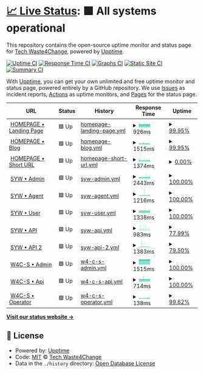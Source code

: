 # [📈 Live Status](https://status.waste4change.com): <!--live status--> **🟩 All systems operational**

This repository contains the open-source uptime monitor and status page for [Tech Waste4Change](https://status.waste4change.com), powered by [Upptime](https://github.com/upptime/upptime).

[![Uptime CI](https://github.com/waste4change/upptime/workflows/Uptime%20CI/badge.svg)](https://github.com/waste4change/upptime/actions?query=workflow%3A%22Uptime+CI%22)
[![Response Time CI](https://github.com/waste4change/upptime/workflows/Response%20Time%20CI/badge.svg)](https://github.com/waste4change/upptime/actions?query=workflow%3A%22Response+Time+CI%22)
[![Graphs CI](https://github.com/waste4change/upptime/workflows/Graphs%20CI/badge.svg)](https://github.com/waste4change/upptime/actions?query=workflow%3A%22Graphs+CI%22)
[![Static Site CI](https://github.com/waste4change/upptime/workflows/Static%20Site%20CI/badge.svg)](https://github.com/waste4change/upptime/actions?query=workflow%3A%22Static+Site+CI%22)
[![Summary CI](https://github.com/waste4change/upptime/workflows/Summary%20CI/badge.svg)](https://github.com/waste4change/upptime/actions?query=workflow%3A%22Summary+CI%22)

With [Upptime](https://upptime.js.org), you can get your own unlimited and free uptime monitor and status page, powered entirely by a GitHub repository. We use [Issues](https://github.com/waste4change/upptime/issues) as incident reports, [Actions](https://github.com/waste4change/upptime/actions) as uptime monitors, and [Pages](https://status.waste4change.com) for the status page.

<!--start: status pages-->
<!-- This summary is generated by Upptime (https://github.com/upptime/upptime) -->
<!-- Do not edit this manually, your changes will be overwritten -->
<!-- prettier-ignore -->
| URL | Status | History | Response Time | Uptime |
| --- | ------ | ------- | ------------- | ------ |
| <img alt="" src="https://icons.duckduckgo.com/ip3/www.waste4change.com.ico" height="13"> [HOMEPAGE • Landing Page](https://www.waste4change.com) | 🟩 Up | [homepage-landing-page.yml](https://github.com/waste4change/upptime/commits/HEAD/history/homepage-landing-page.yml) | <details><summary><img alt="Response time graph" src="./graphs/homepage-landing-page/response-time-week.png" height="20"> 926ms</summary><br><a href="https://status.waste4change.com/history/homepage-landing-page"><img alt="Response time 964" src="https://img.shields.io/endpoint?url=https%3A%2F%2Fraw.githubusercontent.com%2Fwaste4change%2Fupptime%2FHEAD%2Fapi%2Fhomepage-landing-page%2Fresponse-time.json"></a><br><a href="https://status.waste4change.com/history/homepage-landing-page"><img alt="24-hour response time 952" src="https://img.shields.io/endpoint?url=https%3A%2F%2Fraw.githubusercontent.com%2Fwaste4change%2Fupptime%2FHEAD%2Fapi%2Fhomepage-landing-page%2Fresponse-time-day.json"></a><br><a href="https://status.waste4change.com/history/homepage-landing-page"><img alt="7-day response time 926" src="https://img.shields.io/endpoint?url=https%3A%2F%2Fraw.githubusercontent.com%2Fwaste4change%2Fupptime%2FHEAD%2Fapi%2Fhomepage-landing-page%2Fresponse-time-week.json"></a><br><a href="https://status.waste4change.com/history/homepage-landing-page"><img alt="30-day response time 964" src="https://img.shields.io/endpoint?url=https%3A%2F%2Fraw.githubusercontent.com%2Fwaste4change%2Fupptime%2FHEAD%2Fapi%2Fhomepage-landing-page%2Fresponse-time-month.json"></a><br><a href="https://status.waste4change.com/history/homepage-landing-page"><img alt="1-year response time 964" src="https://img.shields.io/endpoint?url=https%3A%2F%2Fraw.githubusercontent.com%2Fwaste4change%2Fupptime%2FHEAD%2Fapi%2Fhomepage-landing-page%2Fresponse-time-year.json"></a></details> | <details><summary><a href="https://status.waste4change.com/history/homepage-landing-page">99.95%</a></summary><a href="https://status.waste4change.com/history/homepage-landing-page"><img alt="All-time uptime 99.97%" src="https://img.shields.io/endpoint?url=https%3A%2F%2Fraw.githubusercontent.com%2Fwaste4change%2Fupptime%2FHEAD%2Fapi%2Fhomepage-landing-page%2Fuptime.json"></a><br><a href="https://status.waste4change.com/history/homepage-landing-page"><img alt="24-hour uptime 100.00%" src="https://img.shields.io/endpoint?url=https%3A%2F%2Fraw.githubusercontent.com%2Fwaste4change%2Fupptime%2FHEAD%2Fapi%2Fhomepage-landing-page%2Fuptime-day.json"></a><br><a href="https://status.waste4change.com/history/homepage-landing-page"><img alt="7-day uptime 99.95%" src="https://img.shields.io/endpoint?url=https%3A%2F%2Fraw.githubusercontent.com%2Fwaste4change%2Fupptime%2FHEAD%2Fapi%2Fhomepage-landing-page%2Fuptime-week.json"></a><br><a href="https://status.waste4change.com/history/homepage-landing-page"><img alt="30-day uptime 99.97%" src="https://img.shields.io/endpoint?url=https%3A%2F%2Fraw.githubusercontent.com%2Fwaste4change%2Fupptime%2FHEAD%2Fapi%2Fhomepage-landing-page%2Fuptime-month.json"></a><br><a href="https://status.waste4change.com/history/homepage-landing-page"><img alt="1-year uptime 99.97%" src="https://img.shields.io/endpoint?url=https%3A%2F%2Fraw.githubusercontent.com%2Fwaste4change%2Fupptime%2FHEAD%2Fapi%2Fhomepage-landing-page%2Fuptime-year.json"></a></details>
| <img alt="" src="https://icons.duckduckgo.com/ip3/waste4change.com.ico" height="13"> [HOMEPAGE • Blog](https://waste4change.com/blog) | 🟩 Up | [homepage-blog.yml](https://github.com/waste4change/upptime/commits/HEAD/history/homepage-blog.yml) | <details><summary><img alt="Response time graph" src="./graphs/homepage-blog/response-time-week.png" height="20"> 1515ms</summary><br><a href="https://status.waste4change.com/history/homepage-blog"><img alt="Response time 1550" src="https://img.shields.io/endpoint?url=https%3A%2F%2Fraw.githubusercontent.com%2Fwaste4change%2Fupptime%2FHEAD%2Fapi%2Fhomepage-blog%2Fresponse-time.json"></a><br><a href="https://status.waste4change.com/history/homepage-blog"><img alt="24-hour response time 1474" src="https://img.shields.io/endpoint?url=https%3A%2F%2Fraw.githubusercontent.com%2Fwaste4change%2Fupptime%2FHEAD%2Fapi%2Fhomepage-blog%2Fresponse-time-day.json"></a><br><a href="https://status.waste4change.com/history/homepage-blog"><img alt="7-day response time 1515" src="https://img.shields.io/endpoint?url=https%3A%2F%2Fraw.githubusercontent.com%2Fwaste4change%2Fupptime%2FHEAD%2Fapi%2Fhomepage-blog%2Fresponse-time-week.json"></a><br><a href="https://status.waste4change.com/history/homepage-blog"><img alt="30-day response time 1550" src="https://img.shields.io/endpoint?url=https%3A%2F%2Fraw.githubusercontent.com%2Fwaste4change%2Fupptime%2FHEAD%2Fapi%2Fhomepage-blog%2Fresponse-time-month.json"></a><br><a href="https://status.waste4change.com/history/homepage-blog"><img alt="1-year response time 1550" src="https://img.shields.io/endpoint?url=https%3A%2F%2Fraw.githubusercontent.com%2Fwaste4change%2Fupptime%2FHEAD%2Fapi%2Fhomepage-blog%2Fresponse-time-year.json"></a></details> | <details><summary><a href="https://status.waste4change.com/history/homepage-blog">99.95%</a></summary><a href="https://status.waste4change.com/history/homepage-blog"><img alt="All-time uptime 99.97%" src="https://img.shields.io/endpoint?url=https%3A%2F%2Fraw.githubusercontent.com%2Fwaste4change%2Fupptime%2FHEAD%2Fapi%2Fhomepage-blog%2Fuptime.json"></a><br><a href="https://status.waste4change.com/history/homepage-blog"><img alt="24-hour uptime 100.00%" src="https://img.shields.io/endpoint?url=https%3A%2F%2Fraw.githubusercontent.com%2Fwaste4change%2Fupptime%2FHEAD%2Fapi%2Fhomepage-blog%2Fuptime-day.json"></a><br><a href="https://status.waste4change.com/history/homepage-blog"><img alt="7-day uptime 99.95%" src="https://img.shields.io/endpoint?url=https%3A%2F%2Fraw.githubusercontent.com%2Fwaste4change%2Fupptime%2FHEAD%2Fapi%2Fhomepage-blog%2Fuptime-week.json"></a><br><a href="https://status.waste4change.com/history/homepage-blog"><img alt="30-day uptime 99.97%" src="https://img.shields.io/endpoint?url=https%3A%2F%2Fraw.githubusercontent.com%2Fwaste4change%2Fupptime%2FHEAD%2Fapi%2Fhomepage-blog%2Fuptime-month.json"></a><br><a href="https://status.waste4change.com/history/homepage-blog"><img alt="1-year uptime 99.97%" src="https://img.shields.io/endpoint?url=https%3A%2F%2Fraw.githubusercontent.com%2Fwaste4change%2Fupptime%2FHEAD%2Fapi%2Fhomepage-blog%2Fuptime-year.json"></a></details>
| <img alt="" src="https://icons.duckduckgo.com/ip3/w4c.id.ico" height="13"> [HOMEPAGE • Short URL](https://w4c.id/shorturl) | 🟩 Up | [homepage-short-url.yml](https://github.com/waste4change/upptime/commits/HEAD/history/homepage-short-url.yml) | <details><summary><img alt="Response time graph" src="./graphs/homepage-short-url/response-time-week.png" height="20"> 1374ms</summary><br><a href="https://status.waste4change.com/history/homepage-short-url"><img alt="Response time 1615" src="https://img.shields.io/endpoint?url=https%3A%2F%2Fraw.githubusercontent.com%2Fwaste4change%2Fupptime%2FHEAD%2Fapi%2Fhomepage-short-url%2Fresponse-time.json"></a><br><a href="https://status.waste4change.com/history/homepage-short-url"><img alt="24-hour response time 1292" src="https://img.shields.io/endpoint?url=https%3A%2F%2Fraw.githubusercontent.com%2Fwaste4change%2Fupptime%2FHEAD%2Fapi%2Fhomepage-short-url%2Fresponse-time-day.json"></a><br><a href="https://status.waste4change.com/history/homepage-short-url"><img alt="7-day response time 1374" src="https://img.shields.io/endpoint?url=https%3A%2F%2Fraw.githubusercontent.com%2Fwaste4change%2Fupptime%2FHEAD%2Fapi%2Fhomepage-short-url%2Fresponse-time-week.json"></a><br><a href="https://status.waste4change.com/history/homepage-short-url"><img alt="30-day response time 1615" src="https://img.shields.io/endpoint?url=https%3A%2F%2Fraw.githubusercontent.com%2Fwaste4change%2Fupptime%2FHEAD%2Fapi%2Fhomepage-short-url%2Fresponse-time-month.json"></a><br><a href="https://status.waste4change.com/history/homepage-short-url"><img alt="1-year response time 1615" src="https://img.shields.io/endpoint?url=https%3A%2F%2Fraw.githubusercontent.com%2Fwaste4change%2Fupptime%2FHEAD%2Fapi%2Fhomepage-short-url%2Fresponse-time-year.json"></a></details> | <details><summary><a href="https://status.waste4change.com/history/homepage-short-url">0.00%</a></summary><a href="https://status.waste4change.com/history/homepage-short-url"><img alt="All-time uptime 13.18%" src="https://img.shields.io/endpoint?url=https%3A%2F%2Fraw.githubusercontent.com%2Fwaste4change%2Fupptime%2FHEAD%2Fapi%2Fhomepage-short-url%2Fuptime.json"></a><br><a href="https://status.waste4change.com/history/homepage-short-url"><img alt="24-hour uptime 0.00%" src="https://img.shields.io/endpoint?url=https%3A%2F%2Fraw.githubusercontent.com%2Fwaste4change%2Fupptime%2FHEAD%2Fapi%2Fhomepage-short-url%2Fuptime-day.json"></a><br><a href="https://status.waste4change.com/history/homepage-short-url"><img alt="7-day uptime 0.00%" src="https://img.shields.io/endpoint?url=https%3A%2F%2Fraw.githubusercontent.com%2Fwaste4change%2Fupptime%2FHEAD%2Fapi%2Fhomepage-short-url%2Fuptime-week.json"></a><br><a href="https://status.waste4change.com/history/homepage-short-url"><img alt="30-day uptime 13.18%" src="https://img.shields.io/endpoint?url=https%3A%2F%2Fraw.githubusercontent.com%2Fwaste4change%2Fupptime%2FHEAD%2Fapi%2Fhomepage-short-url%2Fuptime-month.json"></a><br><a href="https://status.waste4change.com/history/homepage-short-url"><img alt="1-year uptime 13.18%" src="https://img.shields.io/endpoint?url=https%3A%2F%2Fraw.githubusercontent.com%2Fwaste4change%2Fupptime%2FHEAD%2Fapi%2Fhomepage-short-url%2Fuptime-year.json"></a></details>
| <img alt="" src="https://icons.duckduckgo.com/ip3/pwm.waste4change.com.ico" height="13"> [SYW • Admin](https://pwm.waste4change.com/poin/admin) | 🟩 Up | [syw-admin.yml](https://github.com/waste4change/upptime/commits/HEAD/history/syw-admin.yml) | <details><summary><img alt="Response time graph" src="./graphs/syw-admin/response-time-week.png" height="20"> 2443ms</summary><br><a href="https://status.waste4change.com/history/syw-admin"><img alt="Response time 2466" src="https://img.shields.io/endpoint?url=https%3A%2F%2Fraw.githubusercontent.com%2Fwaste4change%2Fupptime%2FHEAD%2Fapi%2Fsyw-admin%2Fresponse-time.json"></a><br><a href="https://status.waste4change.com/history/syw-admin"><img alt="24-hour response time 2529" src="https://img.shields.io/endpoint?url=https%3A%2F%2Fraw.githubusercontent.com%2Fwaste4change%2Fupptime%2FHEAD%2Fapi%2Fsyw-admin%2Fresponse-time-day.json"></a><br><a href="https://status.waste4change.com/history/syw-admin"><img alt="7-day response time 2443" src="https://img.shields.io/endpoint?url=https%3A%2F%2Fraw.githubusercontent.com%2Fwaste4change%2Fupptime%2FHEAD%2Fapi%2Fsyw-admin%2Fresponse-time-week.json"></a><br><a href="https://status.waste4change.com/history/syw-admin"><img alt="30-day response time 2466" src="https://img.shields.io/endpoint?url=https%3A%2F%2Fraw.githubusercontent.com%2Fwaste4change%2Fupptime%2FHEAD%2Fapi%2Fsyw-admin%2Fresponse-time-month.json"></a><br><a href="https://status.waste4change.com/history/syw-admin"><img alt="1-year response time 2466" src="https://img.shields.io/endpoint?url=https%3A%2F%2Fraw.githubusercontent.com%2Fwaste4change%2Fupptime%2FHEAD%2Fapi%2Fsyw-admin%2Fresponse-time-year.json"></a></details> | <details><summary><a href="https://status.waste4change.com/history/syw-admin">100.00%</a></summary><a href="https://status.waste4change.com/history/syw-admin"><img alt="All-time uptime 100.00%" src="https://img.shields.io/endpoint?url=https%3A%2F%2Fraw.githubusercontent.com%2Fwaste4change%2Fupptime%2FHEAD%2Fapi%2Fsyw-admin%2Fuptime.json"></a><br><a href="https://status.waste4change.com/history/syw-admin"><img alt="24-hour uptime 100.00%" src="https://img.shields.io/endpoint?url=https%3A%2F%2Fraw.githubusercontent.com%2Fwaste4change%2Fupptime%2FHEAD%2Fapi%2Fsyw-admin%2Fuptime-day.json"></a><br><a href="https://status.waste4change.com/history/syw-admin"><img alt="7-day uptime 100.00%" src="https://img.shields.io/endpoint?url=https%3A%2F%2Fraw.githubusercontent.com%2Fwaste4change%2Fupptime%2FHEAD%2Fapi%2Fsyw-admin%2Fuptime-week.json"></a><br><a href="https://status.waste4change.com/history/syw-admin"><img alt="30-day uptime 100.00%" src="https://img.shields.io/endpoint?url=https%3A%2F%2Fraw.githubusercontent.com%2Fwaste4change%2Fupptime%2FHEAD%2Fapi%2Fsyw-admin%2Fuptime-month.json"></a><br><a href="https://status.waste4change.com/history/syw-admin"><img alt="1-year uptime 100.00%" src="https://img.shields.io/endpoint?url=https%3A%2F%2Fraw.githubusercontent.com%2Fwaste4change%2Fupptime%2FHEAD%2Fapi%2Fsyw-admin%2Fuptime-year.json"></a></details>
| <img alt="" src="https://icons.duckduckgo.com/ip3/pwm.waste4change.com.ico" height="13"> [SYW • Agent](https://pwm.waste4change.com/poin/agent) | 🟩 Up | [syw-agent.yml](https://github.com/waste4change/upptime/commits/HEAD/history/syw-agent.yml) | <details><summary><img alt="Response time graph" src="./graphs/syw-agent/response-time-week.png" height="20"> 1216ms</summary><br><a href="https://status.waste4change.com/history/syw-agent"><img alt="Response time 1225" src="https://img.shields.io/endpoint?url=https%3A%2F%2Fraw.githubusercontent.com%2Fwaste4change%2Fupptime%2FHEAD%2Fapi%2Fsyw-agent%2Fresponse-time.json"></a><br><a href="https://status.waste4change.com/history/syw-agent"><img alt="24-hour response time 1182" src="https://img.shields.io/endpoint?url=https%3A%2F%2Fraw.githubusercontent.com%2Fwaste4change%2Fupptime%2FHEAD%2Fapi%2Fsyw-agent%2Fresponse-time-day.json"></a><br><a href="https://status.waste4change.com/history/syw-agent"><img alt="7-day response time 1216" src="https://img.shields.io/endpoint?url=https%3A%2F%2Fraw.githubusercontent.com%2Fwaste4change%2Fupptime%2FHEAD%2Fapi%2Fsyw-agent%2Fresponse-time-week.json"></a><br><a href="https://status.waste4change.com/history/syw-agent"><img alt="30-day response time 1225" src="https://img.shields.io/endpoint?url=https%3A%2F%2Fraw.githubusercontent.com%2Fwaste4change%2Fupptime%2FHEAD%2Fapi%2Fsyw-agent%2Fresponse-time-month.json"></a><br><a href="https://status.waste4change.com/history/syw-agent"><img alt="1-year response time 1225" src="https://img.shields.io/endpoint?url=https%3A%2F%2Fraw.githubusercontent.com%2Fwaste4change%2Fupptime%2FHEAD%2Fapi%2Fsyw-agent%2Fresponse-time-year.json"></a></details> | <details><summary><a href="https://status.waste4change.com/history/syw-agent">100.00%</a></summary><a href="https://status.waste4change.com/history/syw-agent"><img alt="All-time uptime 100.00%" src="https://img.shields.io/endpoint?url=https%3A%2F%2Fraw.githubusercontent.com%2Fwaste4change%2Fupptime%2FHEAD%2Fapi%2Fsyw-agent%2Fuptime.json"></a><br><a href="https://status.waste4change.com/history/syw-agent"><img alt="24-hour uptime 100.00%" src="https://img.shields.io/endpoint?url=https%3A%2F%2Fraw.githubusercontent.com%2Fwaste4change%2Fupptime%2FHEAD%2Fapi%2Fsyw-agent%2Fuptime-day.json"></a><br><a href="https://status.waste4change.com/history/syw-agent"><img alt="7-day uptime 100.00%" src="https://img.shields.io/endpoint?url=https%3A%2F%2Fraw.githubusercontent.com%2Fwaste4change%2Fupptime%2FHEAD%2Fapi%2Fsyw-agent%2Fuptime-week.json"></a><br><a href="https://status.waste4change.com/history/syw-agent"><img alt="30-day uptime 100.00%" src="https://img.shields.io/endpoint?url=https%3A%2F%2Fraw.githubusercontent.com%2Fwaste4change%2Fupptime%2FHEAD%2Fapi%2Fsyw-agent%2Fuptime-month.json"></a><br><a href="https://status.waste4change.com/history/syw-agent"><img alt="1-year uptime 100.00%" src="https://img.shields.io/endpoint?url=https%3A%2F%2Fraw.githubusercontent.com%2Fwaste4change%2Fupptime%2FHEAD%2Fapi%2Fsyw-agent%2Fuptime-year.json"></a></details>
| <img alt="" src="https://icons.duckduckgo.com/ip3/my.waste4change.com.ico" height="13"> [SYW • User](https://my.waste4change.com) | 🟩 Up | [syw-user.yml](https://github.com/waste4change/upptime/commits/HEAD/history/syw-user.yml) | <details><summary><img alt="Response time graph" src="./graphs/syw-user/response-time-week.png" height="20"> 1338ms</summary><br><a href="https://status.waste4change.com/history/syw-user"><img alt="Response time 1369" src="https://img.shields.io/endpoint?url=https%3A%2F%2Fraw.githubusercontent.com%2Fwaste4change%2Fupptime%2FHEAD%2Fapi%2Fsyw-user%2Fresponse-time.json"></a><br><a href="https://status.waste4change.com/history/syw-user"><img alt="24-hour response time 1323" src="https://img.shields.io/endpoint?url=https%3A%2F%2Fraw.githubusercontent.com%2Fwaste4change%2Fupptime%2FHEAD%2Fapi%2Fsyw-user%2Fresponse-time-day.json"></a><br><a href="https://status.waste4change.com/history/syw-user"><img alt="7-day response time 1338" src="https://img.shields.io/endpoint?url=https%3A%2F%2Fraw.githubusercontent.com%2Fwaste4change%2Fupptime%2FHEAD%2Fapi%2Fsyw-user%2Fresponse-time-week.json"></a><br><a href="https://status.waste4change.com/history/syw-user"><img alt="30-day response time 1369" src="https://img.shields.io/endpoint?url=https%3A%2F%2Fraw.githubusercontent.com%2Fwaste4change%2Fupptime%2FHEAD%2Fapi%2Fsyw-user%2Fresponse-time-month.json"></a><br><a href="https://status.waste4change.com/history/syw-user"><img alt="1-year response time 1369" src="https://img.shields.io/endpoint?url=https%3A%2F%2Fraw.githubusercontent.com%2Fwaste4change%2Fupptime%2FHEAD%2Fapi%2Fsyw-user%2Fresponse-time-year.json"></a></details> | <details><summary><a href="https://status.waste4change.com/history/syw-user">100.00%</a></summary><a href="https://status.waste4change.com/history/syw-user"><img alt="All-time uptime 100.00%" src="https://img.shields.io/endpoint?url=https%3A%2F%2Fraw.githubusercontent.com%2Fwaste4change%2Fupptime%2FHEAD%2Fapi%2Fsyw-user%2Fuptime.json"></a><br><a href="https://status.waste4change.com/history/syw-user"><img alt="24-hour uptime 100.00%" src="https://img.shields.io/endpoint?url=https%3A%2F%2Fraw.githubusercontent.com%2Fwaste4change%2Fupptime%2FHEAD%2Fapi%2Fsyw-user%2Fuptime-day.json"></a><br><a href="https://status.waste4change.com/history/syw-user"><img alt="7-day uptime 100.00%" src="https://img.shields.io/endpoint?url=https%3A%2F%2Fraw.githubusercontent.com%2Fwaste4change%2Fupptime%2FHEAD%2Fapi%2Fsyw-user%2Fuptime-week.json"></a><br><a href="https://status.waste4change.com/history/syw-user"><img alt="30-day uptime 100.00%" src="https://img.shields.io/endpoint?url=https%3A%2F%2Fraw.githubusercontent.com%2Fwaste4change%2Fupptime%2FHEAD%2Fapi%2Fsyw-user%2Fuptime-month.json"></a><br><a href="https://status.waste4change.com/history/syw-user"><img alt="1-year uptime 100.00%" src="https://img.shields.io/endpoint?url=https%3A%2F%2Fraw.githubusercontent.com%2Fwaste4change%2Fupptime%2FHEAD%2Fapi%2Fsyw-user%2Fuptime-year.json"></a></details>
| <img alt="" src="https://icons.duckduckgo.com/ip3/api.my.waste4change.com.ico" height="13"> [SYW • API](https://api.my.waste4change.com) | 🟩 Up | [syw-api.yml](https://github.com/waste4change/upptime/commits/HEAD/history/syw-api.yml) | <details><summary><img alt="Response time graph" src="./graphs/syw-api/response-time-week.png" height="20"> 983ms</summary><br><a href="https://status.waste4change.com/history/syw-api"><img alt="Response time 974" src="https://img.shields.io/endpoint?url=https%3A%2F%2Fraw.githubusercontent.com%2Fwaste4change%2Fupptime%2FHEAD%2Fapi%2Fsyw-api%2Fresponse-time.json"></a><br><a href="https://status.waste4change.com/history/syw-api"><img alt="24-hour response time 794" src="https://img.shields.io/endpoint?url=https%3A%2F%2Fraw.githubusercontent.com%2Fwaste4change%2Fupptime%2FHEAD%2Fapi%2Fsyw-api%2Fresponse-time-day.json"></a><br><a href="https://status.waste4change.com/history/syw-api"><img alt="7-day response time 983" src="https://img.shields.io/endpoint?url=https%3A%2F%2Fraw.githubusercontent.com%2Fwaste4change%2Fupptime%2FHEAD%2Fapi%2Fsyw-api%2Fresponse-time-week.json"></a><br><a href="https://status.waste4change.com/history/syw-api"><img alt="30-day response time 974" src="https://img.shields.io/endpoint?url=https%3A%2F%2Fraw.githubusercontent.com%2Fwaste4change%2Fupptime%2FHEAD%2Fapi%2Fsyw-api%2Fresponse-time-month.json"></a><br><a href="https://status.waste4change.com/history/syw-api"><img alt="1-year response time 974" src="https://img.shields.io/endpoint?url=https%3A%2F%2Fraw.githubusercontent.com%2Fwaste4change%2Fupptime%2FHEAD%2Fapi%2Fsyw-api%2Fresponse-time-year.json"></a></details> | <details><summary><a href="https://status.waste4change.com/history/syw-api">77.99%</a></summary><a href="https://status.waste4change.com/history/syw-api"><img alt="All-time uptime 67.71%" src="https://img.shields.io/endpoint?url=https%3A%2F%2Fraw.githubusercontent.com%2Fwaste4change%2Fupptime%2FHEAD%2Fapi%2Fsyw-api%2Fuptime.json"></a><br><a href="https://status.waste4change.com/history/syw-api"><img alt="24-hour uptime 100.00%" src="https://img.shields.io/endpoint?url=https%3A%2F%2Fraw.githubusercontent.com%2Fwaste4change%2Fupptime%2FHEAD%2Fapi%2Fsyw-api%2Fuptime-day.json"></a><br><a href="https://status.waste4change.com/history/syw-api"><img alt="7-day uptime 77.99%" src="https://img.shields.io/endpoint?url=https%3A%2F%2Fraw.githubusercontent.com%2Fwaste4change%2Fupptime%2FHEAD%2Fapi%2Fsyw-api%2Fuptime-week.json"></a><br><a href="https://status.waste4change.com/history/syw-api"><img alt="30-day uptime 67.71%" src="https://img.shields.io/endpoint?url=https%3A%2F%2Fraw.githubusercontent.com%2Fwaste4change%2Fupptime%2FHEAD%2Fapi%2Fsyw-api%2Fuptime-month.json"></a><br><a href="https://status.waste4change.com/history/syw-api"><img alt="1-year uptime 67.71%" src="https://img.shields.io/endpoint?url=https%3A%2F%2Fraw.githubusercontent.com%2Fwaste4change%2Fupptime%2FHEAD%2Fapi%2Fsyw-api%2Fuptime-year.json"></a></details>
| <img alt="" src="https://icons.duckduckgo.com/ip3/apisyw.my.waste4change.com.ico" height="13"> [SYW • API 2](https://apisyw.my.waste4change.com/api) | 🟩 Up | [syw-api-2.yml](https://github.com/waste4change/upptime/commits/HEAD/history/syw-api-2.yml) | <details><summary><img alt="Response time graph" src="./graphs/syw-api-2/response-time-week.png" height="20"> 1383ms</summary><br><a href="https://status.waste4change.com/history/syw-api-2"><img alt="Response time 1272" src="https://img.shields.io/endpoint?url=https%3A%2F%2Fraw.githubusercontent.com%2Fwaste4change%2Fupptime%2FHEAD%2Fapi%2Fsyw-api-2%2Fresponse-time.json"></a><br><a href="https://status.waste4change.com/history/syw-api-2"><img alt="24-hour response time 1124" src="https://img.shields.io/endpoint?url=https%3A%2F%2Fraw.githubusercontent.com%2Fwaste4change%2Fupptime%2FHEAD%2Fapi%2Fsyw-api-2%2Fresponse-time-day.json"></a><br><a href="https://status.waste4change.com/history/syw-api-2"><img alt="7-day response time 1383" src="https://img.shields.io/endpoint?url=https%3A%2F%2Fraw.githubusercontent.com%2Fwaste4change%2Fupptime%2FHEAD%2Fapi%2Fsyw-api-2%2Fresponse-time-week.json"></a><br><a href="https://status.waste4change.com/history/syw-api-2"><img alt="30-day response time 1272" src="https://img.shields.io/endpoint?url=https%3A%2F%2Fraw.githubusercontent.com%2Fwaste4change%2Fupptime%2FHEAD%2Fapi%2Fsyw-api-2%2Fresponse-time-month.json"></a><br><a href="https://status.waste4change.com/history/syw-api-2"><img alt="1-year response time 1272" src="https://img.shields.io/endpoint?url=https%3A%2F%2Fraw.githubusercontent.com%2Fwaste4change%2Fupptime%2FHEAD%2Fapi%2Fsyw-api-2%2Fresponse-time-year.json"></a></details> | <details><summary><a href="https://status.waste4change.com/history/syw-api-2">79.50%</a></summary><a href="https://status.waste4change.com/history/syw-api-2"><img alt="All-time uptime 84.97%" src="https://img.shields.io/endpoint?url=https%3A%2F%2Fraw.githubusercontent.com%2Fwaste4change%2Fupptime%2FHEAD%2Fapi%2Fsyw-api-2%2Fuptime.json"></a><br><a href="https://status.waste4change.com/history/syw-api-2"><img alt="24-hour uptime 96.63%" src="https://img.shields.io/endpoint?url=https%3A%2F%2Fraw.githubusercontent.com%2Fwaste4change%2Fupptime%2FHEAD%2Fapi%2Fsyw-api-2%2Fuptime-day.json"></a><br><a href="https://status.waste4change.com/history/syw-api-2"><img alt="7-day uptime 79.50%" src="https://img.shields.io/endpoint?url=https%3A%2F%2Fraw.githubusercontent.com%2Fwaste4change%2Fupptime%2FHEAD%2Fapi%2Fsyw-api-2%2Fuptime-week.json"></a><br><a href="https://status.waste4change.com/history/syw-api-2"><img alt="30-day uptime 84.97%" src="https://img.shields.io/endpoint?url=https%3A%2F%2Fraw.githubusercontent.com%2Fwaste4change%2Fupptime%2FHEAD%2Fapi%2Fsyw-api-2%2Fuptime-month.json"></a><br><a href="https://status.waste4change.com/history/syw-api-2"><img alt="1-year uptime 84.97%" src="https://img.shields.io/endpoint?url=https%3A%2F%2Fraw.githubusercontent.com%2Fwaste4change%2Fupptime%2FHEAD%2Fapi%2Fsyw-api-2%2Fuptime-year.json"></a></details>
| <img alt="" src="https://icons.duckduckgo.com/ip3/admin.waste4change.com.ico" height="13"> [W4C-S • Admin](https://admin.waste4change.com) | 🟩 Up | [w4-c-s-admin.yml](https://github.com/waste4change/upptime/commits/HEAD/history/w4-c-s-admin.yml) | <details><summary><img alt="Response time graph" src="./graphs/w4-c-s-admin/response-time-week.png" height="20"> 1515ms</summary><br><a href="https://status.waste4change.com/history/w4-c-s-admin"><img alt="Response time 1546" src="https://img.shields.io/endpoint?url=https%3A%2F%2Fraw.githubusercontent.com%2Fwaste4change%2Fupptime%2FHEAD%2Fapi%2Fw4-c-s-admin%2Fresponse-time.json"></a><br><a href="https://status.waste4change.com/history/w4-c-s-admin"><img alt="24-hour response time 1509" src="https://img.shields.io/endpoint?url=https%3A%2F%2Fraw.githubusercontent.com%2Fwaste4change%2Fupptime%2FHEAD%2Fapi%2Fw4-c-s-admin%2Fresponse-time-day.json"></a><br><a href="https://status.waste4change.com/history/w4-c-s-admin"><img alt="7-day response time 1515" src="https://img.shields.io/endpoint?url=https%3A%2F%2Fraw.githubusercontent.com%2Fwaste4change%2Fupptime%2FHEAD%2Fapi%2Fw4-c-s-admin%2Fresponse-time-week.json"></a><br><a href="https://status.waste4change.com/history/w4-c-s-admin"><img alt="30-day response time 1546" src="https://img.shields.io/endpoint?url=https%3A%2F%2Fraw.githubusercontent.com%2Fwaste4change%2Fupptime%2FHEAD%2Fapi%2Fw4-c-s-admin%2Fresponse-time-month.json"></a><br><a href="https://status.waste4change.com/history/w4-c-s-admin"><img alt="1-year response time 1546" src="https://img.shields.io/endpoint?url=https%3A%2F%2Fraw.githubusercontent.com%2Fwaste4change%2Fupptime%2FHEAD%2Fapi%2Fw4-c-s-admin%2Fresponse-time-year.json"></a></details> | <details><summary><a href="https://status.waste4change.com/history/w4-c-s-admin">100.00%</a></summary><a href="https://status.waste4change.com/history/w4-c-s-admin"><img alt="All-time uptime 100.00%" src="https://img.shields.io/endpoint?url=https%3A%2F%2Fraw.githubusercontent.com%2Fwaste4change%2Fupptime%2FHEAD%2Fapi%2Fw4-c-s-admin%2Fuptime.json"></a><br><a href="https://status.waste4change.com/history/w4-c-s-admin"><img alt="24-hour uptime 100.00%" src="https://img.shields.io/endpoint?url=https%3A%2F%2Fraw.githubusercontent.com%2Fwaste4change%2Fupptime%2FHEAD%2Fapi%2Fw4-c-s-admin%2Fuptime-day.json"></a><br><a href="https://status.waste4change.com/history/w4-c-s-admin"><img alt="7-day uptime 100.00%" src="https://img.shields.io/endpoint?url=https%3A%2F%2Fraw.githubusercontent.com%2Fwaste4change%2Fupptime%2FHEAD%2Fapi%2Fw4-c-s-admin%2Fuptime-week.json"></a><br><a href="https://status.waste4change.com/history/w4-c-s-admin"><img alt="30-day uptime 100.00%" src="https://img.shields.io/endpoint?url=https%3A%2F%2Fraw.githubusercontent.com%2Fwaste4change%2Fupptime%2FHEAD%2Fapi%2Fw4-c-s-admin%2Fuptime-month.json"></a><br><a href="https://status.waste4change.com/history/w4-c-s-admin"><img alt="1-year uptime 100.00%" src="https://img.shields.io/endpoint?url=https%3A%2F%2Fraw.githubusercontent.com%2Fwaste4change%2Fupptime%2FHEAD%2Fapi%2Fw4-c-s-admin%2Fuptime-year.json"></a></details>
| <img alt="" src="https://icons.duckduckgo.com/ip3/api.waste4change.com.ico" height="13"> [W4C-S • Api](https://api.waste4change.com) | 🟩 Up | [w4-c-s-api.yml](https://github.com/waste4change/upptime/commits/HEAD/history/w4-c-s-api.yml) | <details><summary><img alt="Response time graph" src="./graphs/w4-c-s-api/response-time-week.png" height="20"> 714ms</summary><br><a href="https://status.waste4change.com/history/w4-c-s-api"><img alt="Response time 729" src="https://img.shields.io/endpoint?url=https%3A%2F%2Fraw.githubusercontent.com%2Fwaste4change%2Fupptime%2FHEAD%2Fapi%2Fw4-c-s-api%2Fresponse-time.json"></a><br><a href="https://status.waste4change.com/history/w4-c-s-api"><img alt="24-hour response time 704" src="https://img.shields.io/endpoint?url=https%3A%2F%2Fraw.githubusercontent.com%2Fwaste4change%2Fupptime%2FHEAD%2Fapi%2Fw4-c-s-api%2Fresponse-time-day.json"></a><br><a href="https://status.waste4change.com/history/w4-c-s-api"><img alt="7-day response time 714" src="https://img.shields.io/endpoint?url=https%3A%2F%2Fraw.githubusercontent.com%2Fwaste4change%2Fupptime%2FHEAD%2Fapi%2Fw4-c-s-api%2Fresponse-time-week.json"></a><br><a href="https://status.waste4change.com/history/w4-c-s-api"><img alt="30-day response time 729" src="https://img.shields.io/endpoint?url=https%3A%2F%2Fraw.githubusercontent.com%2Fwaste4change%2Fupptime%2FHEAD%2Fapi%2Fw4-c-s-api%2Fresponse-time-month.json"></a><br><a href="https://status.waste4change.com/history/w4-c-s-api"><img alt="1-year response time 729" src="https://img.shields.io/endpoint?url=https%3A%2F%2Fraw.githubusercontent.com%2Fwaste4change%2Fupptime%2FHEAD%2Fapi%2Fw4-c-s-api%2Fresponse-time-year.json"></a></details> | <details><summary><a href="https://status.waste4change.com/history/w4-c-s-api">100.00%</a></summary><a href="https://status.waste4change.com/history/w4-c-s-api"><img alt="All-time uptime 100.00%" src="https://img.shields.io/endpoint?url=https%3A%2F%2Fraw.githubusercontent.com%2Fwaste4change%2Fupptime%2FHEAD%2Fapi%2Fw4-c-s-api%2Fuptime.json"></a><br><a href="https://status.waste4change.com/history/w4-c-s-api"><img alt="24-hour uptime 100.00%" src="https://img.shields.io/endpoint?url=https%3A%2F%2Fraw.githubusercontent.com%2Fwaste4change%2Fupptime%2FHEAD%2Fapi%2Fw4-c-s-api%2Fuptime-day.json"></a><br><a href="https://status.waste4change.com/history/w4-c-s-api"><img alt="7-day uptime 100.00%" src="https://img.shields.io/endpoint?url=https%3A%2F%2Fraw.githubusercontent.com%2Fwaste4change%2Fupptime%2FHEAD%2Fapi%2Fw4-c-s-api%2Fuptime-week.json"></a><br><a href="https://status.waste4change.com/history/w4-c-s-api"><img alt="30-day uptime 100.00%" src="https://img.shields.io/endpoint?url=https%3A%2F%2Fraw.githubusercontent.com%2Fwaste4change%2Fupptime%2FHEAD%2Fapi%2Fw4-c-s-api%2Fuptime-month.json"></a><br><a href="https://status.waste4change.com/history/w4-c-s-api"><img alt="1-year uptime 100.00%" src="https://img.shields.io/endpoint?url=https%3A%2F%2Fraw.githubusercontent.com%2Fwaste4change%2Fupptime%2FHEAD%2Fapi%2Fw4-c-s-api%2Fuptime-year.json"></a></details>
| <img alt="" src="https://icons.duckduckgo.com/ip3/operator.waste4change.com.ico" height="13"> [W4C-S • Operator](https://operator.waste4change.com) | 🟩 Up | [w4-c-s-operator.yml](https://github.com/waste4change/upptime/commits/HEAD/history/w4-c-s-operator.yml) | <details><summary><img alt="Response time graph" src="./graphs/w4-c-s-operator/response-time-week.png" height="20"> 138ms</summary><br><a href="https://status.waste4change.com/history/w4-c-s-operator"><img alt="Response time 142" src="https://img.shields.io/endpoint?url=https%3A%2F%2Fraw.githubusercontent.com%2Fwaste4change%2Fupptime%2FHEAD%2Fapi%2Fw4-c-s-operator%2Fresponse-time.json"></a><br><a href="https://status.waste4change.com/history/w4-c-s-operator"><img alt="24-hour response time 150" src="https://img.shields.io/endpoint?url=https%3A%2F%2Fraw.githubusercontent.com%2Fwaste4change%2Fupptime%2FHEAD%2Fapi%2Fw4-c-s-operator%2Fresponse-time-day.json"></a><br><a href="https://status.waste4change.com/history/w4-c-s-operator"><img alt="7-day response time 138" src="https://img.shields.io/endpoint?url=https%3A%2F%2Fraw.githubusercontent.com%2Fwaste4change%2Fupptime%2FHEAD%2Fapi%2Fw4-c-s-operator%2Fresponse-time-week.json"></a><br><a href="https://status.waste4change.com/history/w4-c-s-operator"><img alt="30-day response time 142" src="https://img.shields.io/endpoint?url=https%3A%2F%2Fraw.githubusercontent.com%2Fwaste4change%2Fupptime%2FHEAD%2Fapi%2Fw4-c-s-operator%2Fresponse-time-month.json"></a><br><a href="https://status.waste4change.com/history/w4-c-s-operator"><img alt="1-year response time 142" src="https://img.shields.io/endpoint?url=https%3A%2F%2Fraw.githubusercontent.com%2Fwaste4change%2Fupptime%2FHEAD%2Fapi%2Fw4-c-s-operator%2Fresponse-time-year.json"></a></details> | <details><summary><a href="https://status.waste4change.com/history/w4-c-s-operator">99.62%</a></summary><a href="https://status.waste4change.com/history/w4-c-s-operator"><img alt="All-time uptime 99.81%" src="https://img.shields.io/endpoint?url=https%3A%2F%2Fraw.githubusercontent.com%2Fwaste4change%2Fupptime%2FHEAD%2Fapi%2Fw4-c-s-operator%2Fuptime.json"></a><br><a href="https://status.waste4change.com/history/w4-c-s-operator"><img alt="24-hour uptime 97.71%" src="https://img.shields.io/endpoint?url=https%3A%2F%2Fraw.githubusercontent.com%2Fwaste4change%2Fupptime%2FHEAD%2Fapi%2Fw4-c-s-operator%2Fuptime-day.json"></a><br><a href="https://status.waste4change.com/history/w4-c-s-operator"><img alt="7-day uptime 99.62%" src="https://img.shields.io/endpoint?url=https%3A%2F%2Fraw.githubusercontent.com%2Fwaste4change%2Fupptime%2FHEAD%2Fapi%2Fw4-c-s-operator%2Fuptime-week.json"></a><br><a href="https://status.waste4change.com/history/w4-c-s-operator"><img alt="30-day uptime 99.81%" src="https://img.shields.io/endpoint?url=https%3A%2F%2Fraw.githubusercontent.com%2Fwaste4change%2Fupptime%2FHEAD%2Fapi%2Fw4-c-s-operator%2Fuptime-month.json"></a><br><a href="https://status.waste4change.com/history/w4-c-s-operator"><img alt="1-year uptime 99.81%" src="https://img.shields.io/endpoint?url=https%3A%2F%2Fraw.githubusercontent.com%2Fwaste4change%2Fupptime%2FHEAD%2Fapi%2Fw4-c-s-operator%2Fuptime-year.json"></a></details>

<!--end: status pages-->

[**Visit our status website →**](https://status.waste4change.com)

## 📄 License

- Powered by: [Upptime](https://github.com/upptime/upptime)
- Code: [MIT](./LICENSE) © [Tech Waste4Change](https://status.waste4change.com)
- Data in the `./history` directory: [Open Database License](https://opendatacommons.org/licenses/odbl/1-0/)
